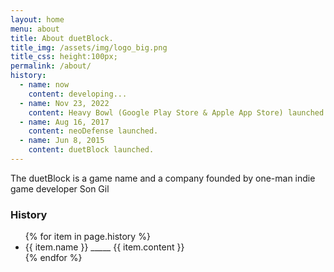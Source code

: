 ```yaml
---
layout: home
menu: about
title: About duetBlock.
title_img: /assets/img/logo_big.png
title_css: height:100px;
permalink: /about/
history:
  - name: now
    content: developing...
  - name: Nov 23, 2022
    content: Heavy Bowl (Google Play Store & Apple App Store) launched.
  - name: Aug 16, 2017
    content: neoDefense launched.
  - name: Jun 8, 2015
    content: duetBlock launched.
---
```


The duetBlock is a game name and a company founded by one-man indie game developer Son Gil

### History

<ul>
{% for item in page.history %}
  <li>
    {{ item.name }} _____ {{ item.content }}
  </li>
{% endfor %}
</ul>
